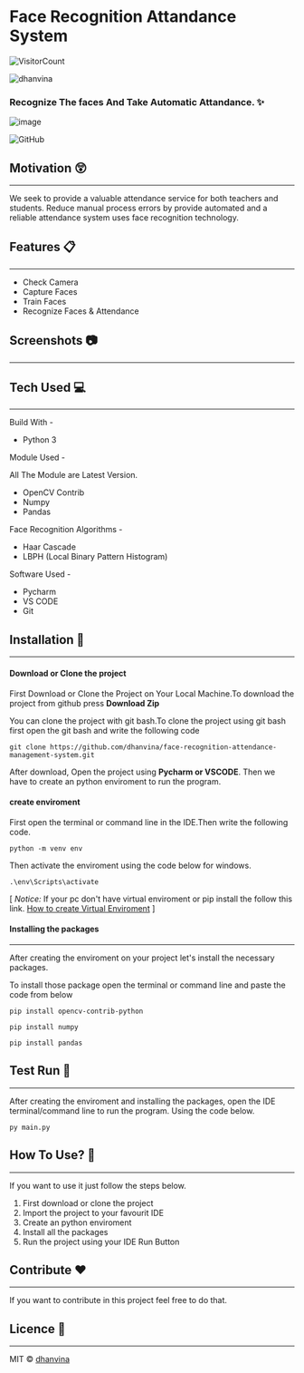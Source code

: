 # Face Recognition Attandance System

![VisitorCount](https://profile-counter.glitch.me/{dhanvina}/count.svg)
 <p align="left"><img src="https://img.shields.io/github/followers/dhanvina?label=Followers&style=social" alt="dhanvina" /><p/>

### Recognize The faces And Take Automatic Attandance. :sparkles:

![image](https://user-images.githubusercontent.com/47035051/211322033-583a139e-68b6-4a00-8f28-01bc632a1269.png)



![GitHub](https://img.shields.io/github/license/kmhmubin/Face-Recognition-Attendance-System)

## Motivation :astonished:
----------------------------
We seek to provide a valuable attendance service for both teachers and students. Reduce manual process errors by provide automated and a reliable attendance system uses face recognition technology.

## Features :clipboard:
---------------------------
* Check Camera
* Capture Faces
* Train Faces
* Recognize Faces & Attendance

## Screenshots :camera:
-----------------------------------

## Tech Used :computer:
--------------------------
Build With - 
* Python 3

Module Used -

All The Module are Latest Version.
* OpenCV Contrib 
* Numpy
* Pandas


Face Recognition Algorithms -
* Haar Cascade
* LBPH (Local Binary Pattern Histogram)

Software Used -
* Pycharm
* VS CODE 
* Git

## Installation :key:
-----------------------------------

#### Download or Clone the project

First Download or Clone the Project on Your Local Machine.To download the project from github press **Download Zip**

You can clone the project with git bash.To clone the project using git bash first open the git bash and write the following code
```
git clone https://github.com/dhanvina/face-recognition-attendance-management-system.git
```
After download, Open the project using **Pycharm or VSCODE**. Then we have to create an python enviroment to run the program.

#### create enviroment 
First open the terminal or command line in the IDE.Then write the following code.
```
python -m venv env
```
Then activate the enviroment using the code below for windows.
```
.\env\Scripts\activate
```
[ *Notice:*
If your pc don't have virtual enviroment or pip install the follow this link.
[How to create Virtual Enviroment](https://packaging.python.org/guides/installing-using-pip-and-virtual-environments/) ]

#### Installing the packages
--------------------------------------------------

After creating the enviroment on your project let's install the necessary packages. 


To install those package open the terminal or command line and paste the code from below

```
pip install opencv-contrib-python
```
```
pip install numpy
```
```
pip install pandas
```

## Test Run :bicyclist:
-----------------------
After creating the enviroment and installing the packages, open the IDE terminal/command line to run the program. Using the code below.

```
py main.py
```
## How To Use? :pencil:
----------------------
If you want to use it just follow the steps below.

1. First download or clone the project
2. Import the project to your favourit IDE
3. Create an python enviroment
4. Install all the packages 
5. Run the project using your IDE Run Button

## Contribute :heart:
--------------------------------------
If you want to contribute in this project feel free to do that.

## Licence :scroll:
---------------------------------
MIT © [dhanvina](https://github.com/dhanvina)
